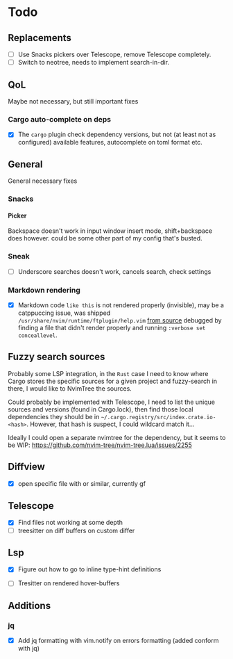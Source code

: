 # Todo

## Replacements

- [ ] Use Snacks pickers over Telescope, remove Telescope completely.
- [ ] Switch to neotree, needs to implement search-in-dir.

## QoL

Maybe not necessary, but still important fixes

### Cargo auto-complete on deps

- [x] The `cargo` plugin check dependency versions, but not (at least not as configured) available features, autocomplete on toml format etc.

## General

General necessary fixes

### Snacks

#### Picker

Backspace doesn't work in input window insert mode, shift+backspace does however. could be some other part of my config that's busted.

### Sneak

- [ ] Underscore searches doesn't work, cancels search, check settings

### Markdown rendering

- [x] Markdown code `like this` is not rendered properly (invisible), may be a catppuccing issue, was shipped `/usr/share/nvim/runtime/ftplugin/help.vim` [from source](https://github.com/neovim/neovim/blob/master/runtime/ftplugin/help.vim)
debugged by finding a file that didn't render properly and running `:verbose set conceallevel`.

## Fuzzy search sources

Probably some LSP integration, in the `Rust` case I need to know where Cargo stores the specific sources for a given project and fuzzy-search in there,
I would like to NvimTree the sources. 

Could probably be implemented with Telescope, I need to list the unique sources and versions (found in Cargo.lock), 
then find those local dependencies they should be in `~/.cargo.registry/src/index.crate.io-<hash>`. 
However, that hash is suspect, I could wildcard match it... 

Ideally I could open a separate nvimtree for the dependency, but it seems to be WIP: https://github.com/nvim-tree/nvim-tree.lua/issues/2255


## Diffview

- [x] open specific file with <C-ENTER> or similar, currently <C-w>gf


## Telescope

- [x] Find files not working at some depth
- [ ] treesitter on diff buffers on custom differ

## Lsp

- [x] Figure out how to go to inline type-hint definitions
- [ ] Tresitter on rendered hover-buffers


## Additions

### jq

- [x] Add jq formatting with vim.notify on errors formatting (added conform with jq)

